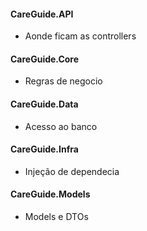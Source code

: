 #### CareGuide.API 
- Aonde ficam as controllers

#### CareGuide.Core
- Regras de negocio

#### CareGuide.Data
- Acesso ao banco

#### CareGuide.Infra 
- Injeção de dependecia

#### CareGuide.Models
- Models e DTOs 
